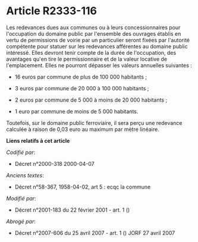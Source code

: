 # Article R2333-116

Les redevances dues aux communes ou à leurs concessionnaires pour l'occupation du domaine public par l'ensemble des ouvrages
établis en vertu de permissions de voirie par un particulier seront fixées par l'autorité compétente pour statuer sur les
redevances afférentes au domaine public intéressé. Elles devront tenir compte de la durée de l'occupation, des avantages
qu'en tire le permissionnaire et de la valeur locative de l'emplacement. Elles ne pourront dépasser les valeurs annuelles
suivantes :

- 16 euros par commune de plus de 100 000 habitants ;

- 3 euros par commune de 20 000 à 100 000 habitants ;

- 2 euros par commune de 5 000 à moins de 20 000 habitants ;

- 1 euro par commune de moins de 5 000 habitants.

Toutefois, sur le domaine public ferroviaire, il sera perçu une redevance calculée à raison de 0,03 euro au maximum par mètre
linéaire.

**Liens relatifs à cet article**

_Codifié par_:

  - Décret n°2000-318 2000-04-07

_Anciens textes_:

  - Décret n°58-367, 1958-04-02, art 5 : ecqc la commune

_Modifié par_:

  - Décret n°2001-183 du 22 février 2001 - art. 1 ()

_Abrogé par_:

  - Décret n°2007-606 du 25 avril 2007 - art. 1 () JORF 27 avril 2007
